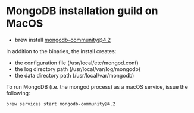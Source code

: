 # MongoDB installation guild on MacOS


* brew install mongodb-community@4.2


In addition to the binaries, the install creates:

- the configuration file (/usr/local/etc/mongod.conf)
- the log directory path (/usr/local/var/log/mongodb)
- the data directory path (/usr/local/var/mongodb)


To run MongoDB (i.e. the mongod process) as a macOS service, issue the following:

```
brew services start mongodb-community@4.2
```
